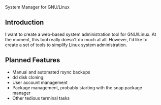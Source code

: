 System Manager for GNU/Linux


## Introduction

I want to create a web-based system administration tool for GNU/Linux. At the moment, this tool really doesn't do much at all. However, I'd like to create a set of tools to simplify Linux system administration.


## Planned Features

* Manual and automated rsync backups
* dd disk cloning
* User account management
* Package management, probably starting with the snap package manager
* Other tedious terminal tasks

